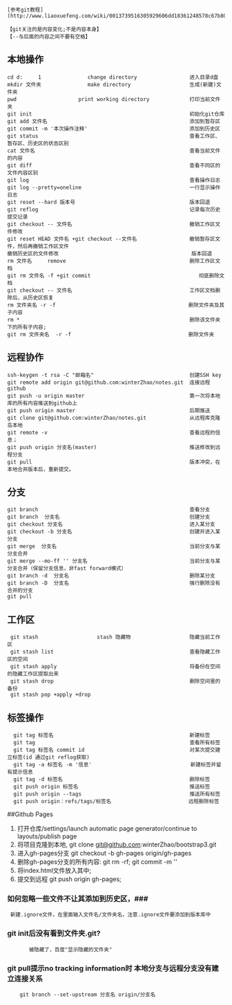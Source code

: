 
    [参考git教程](http://www.liaoxuefeng.com/wiki/0013739516305929606dd18361248578c67b8067c8c017b000);

    【git关注的是内容变化;不是内容本身】
    【--与后面的内容之间不要有空格】

## 本地操作 ##
    cd d:     1               change directory                 进入目录d盘
    mkdir 文件夹               make directory                   生成(新建)文件夹
    pwd                    print working directory             打印当前文件夹
    git init                                                   初始化git仓库
    git add 文件名                                              添加到暂存区
    git commit -m '本次操作注释'                                 添加到历史区
    git status                                                 查看工作区、暂存区、历史区的状态区别
    cat 文件名                                                  查看当前文件的内容
    git diff                                                   查看不同区的文件内容区别
    git log                                                    查看操作日志
    git log --pretty=oneline                                   一行显示操作日志
    git reset --hard 版本号                                     版本回退
    git reflog                                                 记录每次历史提交记录
    git checkout -- 文件名                                      撤销工作区文件修改
    git reset HEAD 文件名 +git checkout --文件名                 撤销暂存区文件，然后再撤销工作区文件
    撤销历史区的文件修改                                           版本回退
    rm 文件名     remove                                        删除工作区文档
    git rm 文件名 -f +git commit                                   彻底删除文档
    git checkout -- 文件名                                      工作区文档删除后，从历史区恢复
    rm 文件夹名 -r -f                                           删除文件夹及其子内容
    rm *                                                       删除该文件夹下的所有子内容;
    git rm 文件夹名  -r -f                                      删除文件夹




## 远程协作 ##
    ssh-keygen -t rsa -C "邮箱名"                               创建SSH key
    git remote add origin git@github.com:winterZhao/notes.git  连接远程github
    git push -u origin master                                  第一次将本地库的所有内容推送到github上
    git push origin master                                     后期推送
    git clone git@github.com:winterZhao/notes.git              从远程库克隆岛本地
    git remote -v                                              查看远程的信息；
    git push origin 分支名(master)                              推送修改到远程分支
    git pull                                                   版本冲突，在本地合并版本后，重新提交。





## 分支 ##
    git branch                                                 查看分支
    git branch  分支名                                          创建分支
    git checkout 分支名                                         进入某分支
    git checkout -b 分支名                                      创建并进入某分支
    git merge  分支名                                           当前分支与某分支合并
    git merge --mo-ff '' 分支名                                 当前分支与某分支合并（保留分支信息，非fast forward模式）
    git branch -d  分支名                                       删除某分支
    git branch -D  分支名                                       强行删除没有合并的分支
    git pull

## 工作区 ##
     git stash                   stash 隐藏物                   隐藏当前工作区
     git stash list                                            查看隐藏工作区的空间
     git stash apply                                           将备份在空间的隐藏工作区提取出来
     git stash drop                                            删除空间里的备份
     git stash pop +apply +drop



## 标签操作 ##
      git tag 标签名                                            新建标签
      git tag                                                  查看所有标签
      git tag 标签名 commit id                                  对某次提交建立标签(id 通过git reflog获取)
      git tag -a 标签名 -m '信息'                                新建标签并留有提示信息
      git tag -d 标签名                                         删除标签
      git push origin 标签名                                    推送标签
      git push origin --tags                                   推送所有标签
      git push origin：refs/tags/标签名                         远程删除标签

##Github Pages
1. 打开仓库/settings/launch automatic page generator/continue to layouts/publish page
2. 将项目克隆到本地, git clone git@github.com:winterZhao/bootstrap3.git
3. 进入gh-pages分支 git checkout -b gh-pages origin/gh-pages
4. 删除gh-pages分支的所有内容: git rm -rf; git commit -m ''
5. 将index.html文件放入其中;
6. 提交到远程 git push origin gh-pages;



### 如何忽略一些文件不让其添加到历史区，###
     新建.ignore文件，在里面输入文件名/文件夹名，注意.ignore文件要添加到版本库中




### git init后没有看到文件夹.git?
           被隐藏了，百度"显示隐藏的文件夹"

### git pull提示no tracking information时 本地分支与远程分支没有建立连接关系 ###
        git branch --set-upstream 分支名 origin/分支名